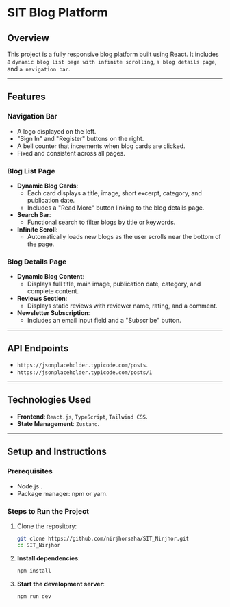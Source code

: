 # **SIT Blog Platform**

## **Overview**
This project is a fully responsive blog platform built using React. It includes a `dynamic blog list page with infinite scrolling`, `a blog details page`, and `a navigation bar`.

---

## **Features**

### **Navigation Bar**
- A logo displayed on the left.
- "Sign In" and "Register" buttons on the right.
- A bell counter that increments when blog cards are clicked.
- Fixed and consistent across all pages.

### **Blog List Page**
- **Dynamic Blog Cards**:
  - Each card displays a title, image, short excerpt, category, and publication date.
  - Includes a "Read More" button linking to the blog details page.
- **Search Bar**:
  - Functional search to filter blogs by title or keywords.
- **Infinite Scroll**:
  - Automatically loads new blogs as the user scrolls near the bottom of the page.

### **Blog Details Page**
- **Dynamic Blog Content**:
  - Displays full title, main image, publication date, category, and complete content.
- **Reviews Section**:
  - Displays static reviews with reviewer name, rating, and a comment.
- **Newsletter Subscription**:
  - Includes an email input field and a "Subscribe" button.

---

## **API Endpoints**
- `https://jsonplaceholder.typicode.com/posts`.
- `https://jsonplaceholder.typicode.com/posts/1`

---

## **Technologies Used**
- **Frontend**: `React.js`, `TypeScript`, `Tailwind CSS`.
- **State Management**: `Zustand`.

---

## **Setup and Instructions**
### **Prerequisites**
- Node.js .
- Package manager: npm or yarn.

### **Steps to Run the Project**
1. Clone the repository:
   ```bash
   git clone https://github.com/nirjhorsaha/SIT_Nirjhor.git
   cd SIT_Nirjhor
   ```

2.  **Install dependencies**:

    ```bash
    npm install
    ```

3.  **Start the development server**:

    ```bash
    npm run dev
    ```


